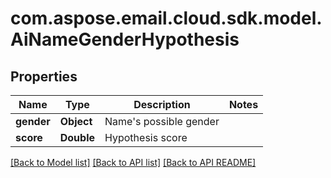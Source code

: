 
# com.aspose.email.cloud.sdk.model.AiNameGenderHypothesis

## Properties
Name | Type | Description | Notes
------------ | ------------- | ------------- | -------------
**gender** | **Object** | Name&#39;s possible gender              | 
**score** | **Double** | Hypothesis score              | 


[[Back to Model list]](README.md#documentation-for-models) [[Back to API list]](README.md#documentation-for-api-endpoints) [[Back to API README]](README.md)

